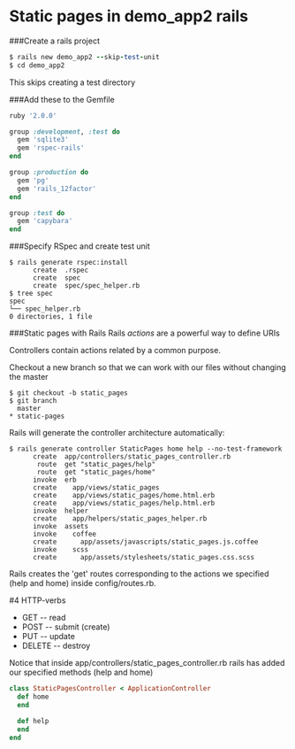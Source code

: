 # Static pages in demo_app2 rails

###Create a rails project
```ruby
$ rails new demo_app2 --skip-test-unit
$ cd demo_app2
```
This skips creating a test directory

###Add these to the Gemfile
```ruby
ruby '2.0.0'

group :development, :test do
  gem 'sqlite3'
  gem 'rspec-rails'
end

group :production do
  gem 'pg'
  gem 'rails_12factor'
end

group :test do
  gem 'capybara'
end
```
###Specify RSpec and create test unit
```
$ rails generate rspec:install
      create  .rspec
      create  spec
      create  spec/spec_helper.rb
$ tree spec
spec
└── spec_helper.rb
0 directories, 1 file
```

###Static pages with Rails
Rails _actions_ are a powerful way to define URIs

Controllers contain actions related by a common purpose.

Checkout a new branch so that we can work with our files without changing  the master
```
$ git checkout -b static_pages
$ git branch
  master
* static-pages
```

Rails will generate the controller architecture automatically:
```
$ rails generate controller StaticPages home help --no-test-framework
      create  app/controllers/static_pages_controller.rb
       route  get "static_pages/help"
       route  get "static_pages/home"
      invoke  erb
      create    app/views/static_pages
      create    app/views/static_pages/home.html.erb
      create    app/views/static_pages/help.html.erb
      invoke  helper
      create    app/helpers/static_pages_helper.rb
      invoke  assets
      invoke    coffee
      create      app/assets/javascripts/static_pages.js.coffee
      invoke    scss
      create      app/assets/stylesheets/static_pages.css.scss
```
Rails creates the 'get' routes corresponding to the actions we specified (help and home) inside config/routes.rb.

#4 HTTP-verbs
* GET -- read
* POST -- submit (create)
* PUT -- update
* DELETE -- destroy

Notice that inside app/controllers/static_pages_controller.rb rails has added our specified methods (help and home)
```ruby
class StaticPagesController < ApplicationController
  def home
  end

  def help
  end
end
```